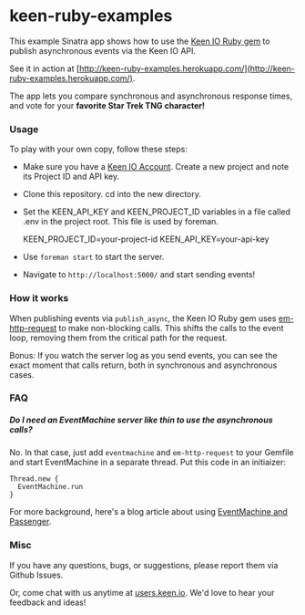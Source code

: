 # keen-ruby-examples

This example Sinatra app shows how to use the
[Keen IO Ruby gem](https://github.com/keenlabs/keen-gem)
to publish asynchronous events via the Keen IO API.

See it in action at
[http://keen-ruby-examples.herokuapp.com/](http://keen-ruby-examples.herokuapp.com/).

The app lets you compare synchronous and asynchronous response
times, and vote for your **favorite Star Trek TNG character!**

### Usage

To play with your own copy, follow these steps:

* Make sure you have a [Keen IO Account](https://keen.io/). Create a new project and note its Project ID and API key.

* Clone this repository. cd into the new directory.

* Set the KEEN_API_KEY and KEEN_PROJECT_ID variables in a file called .env in the project root. This file is used by foreman.

    KEEN_PROJECT_ID=your-project-id
    KEEN_API_KEY=your-api-key

* Use `foreman start` to start the server.

* Navigate to `http://localhost:5000/` and start sending events!

### How it works

When publishing events via `publish_async`, the Keen IO Ruby
gem uses [em-http-request](https://github.com/igrigorik/em-http-request)
to make non-blocking calls. This shifts the calls to the event loop,
removing them from the critical path for the request.

Bonus: If you watch the server log as you send events, you can see
the exact moment that calls return, both in synchronous and
asynchronous cases.

### FAQ

##### Do I need an EventMachine server like thin to use the asynchronous calls?
No. In that case, just add `eventmachine` and `em-http-request` to your Gemfile and start EventMachine in a separate thread.
Put this code in an initiaizer:

    Thread.new {
      EventMachine.run
    }

For more background, here's a blog article about using [EventMachine and Passenger](http://railstips.org/blog/archives/2011/05/04/eventmachine-and-passenger/).

### Misc

If you have any questions, bugs, or suggestions, please
report them via Github Issues.

Or, come chat with us anytime at [users.keen.io](http://users.keen.io).
We'd love to hear your feedback and ideas!
